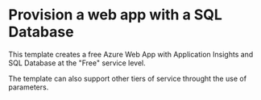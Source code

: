 # Provision a web app with a SQL Database

This template creates a free Azure Web App with Application Insights and SQL Database at the "Free" service level.

The template can also support other tiers of service throught the use of parameters.
